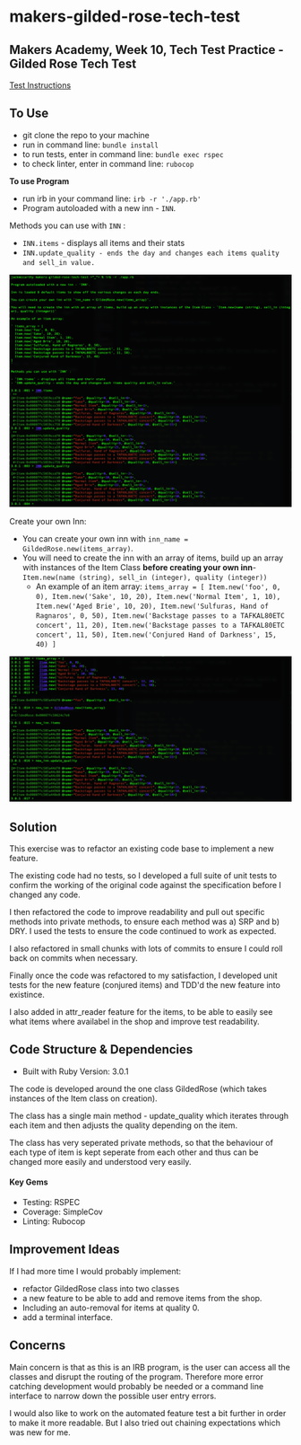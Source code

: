 # makers-gilded-rose-tech-test

## Makers Academy, Week 10, Tech Test Practice - Gilded Rose Tech Test

[Test Instructions](https://github.com/makersacademy/course/blob/master/individual_challenges/gilded_rose.md)

## To Use
- git clone the repo to your machine
- run in command line: `bundle install`
- to run tests, enter in command line: `bundle exec rspec`
- to check linter, enter in command line: `rubocop`

**To use Program**
- run irb in your command line: `irb -r './app.rb'`
- Program autoloaded with a new inn - `INN`.

Methods you can use with `INN` :

- `INN.items` - displays all items and their stats
- `INN.update_quality - ends the day and changes each items quality and sell_in value.`

![screenshot](./IRB_demo_screenshot.png)

Create your own Inn:
- You can create your own inn with `inn_name = GildedRose.new(items_array)`.
- You will need to create the inn with an array of items, build up an array with instances of the Item Class **before creating your own inn**- `Item.new(name (string), sell_in (integer), quality (integer))`
  - An example of an item array:
    ` items_array = [
      Item.new('foo', 0, 0),
      Item.new('Sake', 10, 20),
      Item.new('Normal Item', 1, 10),
      Item.new('Aged Brie', 10, 20),
      Item.new('Sulfuras, Hand of Ragnaros', 0, 50),
      Item.new('Backstage passes to a TAFKAL80ETC concert', 11, 20),
      Item.new('Backstage passes to a TAFKAL80ETC concert', 11, 50),
      Item.new('Conjured Hand of Darkness', 15, 40)
    ]
    `

![screenshot](./IRB_demo_new_inn.png)

## Solution
This exercise was to refactor an existing code base to implement a new feature.

The existing code had no tests, so I developed a full suite of unit tests to confirm the working of the original code against the specification before I changed any code.

I then refactored the code to improve readability and pull out specific methods into private methods, to ensure each method was a) SRP and b) DRY. I used the tests to ensure the code continued to work as expected.

I also refactored in small chunks with lots of commits to ensure I could roll back on commits when necessary.

Finally once the code was refactored to my satisfaction, I developed unit tests for the new feature (conjured items) and TDD'd the new feature into existince.

I also added in attr_reader feature for the items, to be able to easily see what items where availabel in the shop and improve test readability.

## Code Structure & Dependencies
- Built with Ruby Version: 3.0.1

The code is developed around the one class GildedRose (which takes instances of the Item class on creation).

The class has a single main method - update_quality which iterates through each item and then adjusts the quality depending on the item.

The class has very seperated private methods, so that the behaviour of each type of item is kept seperate from each other and thus can be changed more easily and understood very easily.

#### Key Gems
- Testing: RSPEC
- Coverage: SimpleCov
- Linting: Rubocop

## Improvement Ideas
If I had more time I would probably implement:
- refactor GildedRose class into two classes
- a new feature to be able to add and remove items from the shop.
- Including an auto-removal for items at quality 0.
- add a terminal interface.

## Concerns
Main concern is that as this is an IRB program, is the user can access all the classes and disrupt the routing of the program. Therefore more error catching development would probably be needed or a command line interface to narrow down the possible user entry errors.

I would also like to work on the automated feature test a bit further in order to make it more readable. But I also tried out chaining expectations which was new for me.
